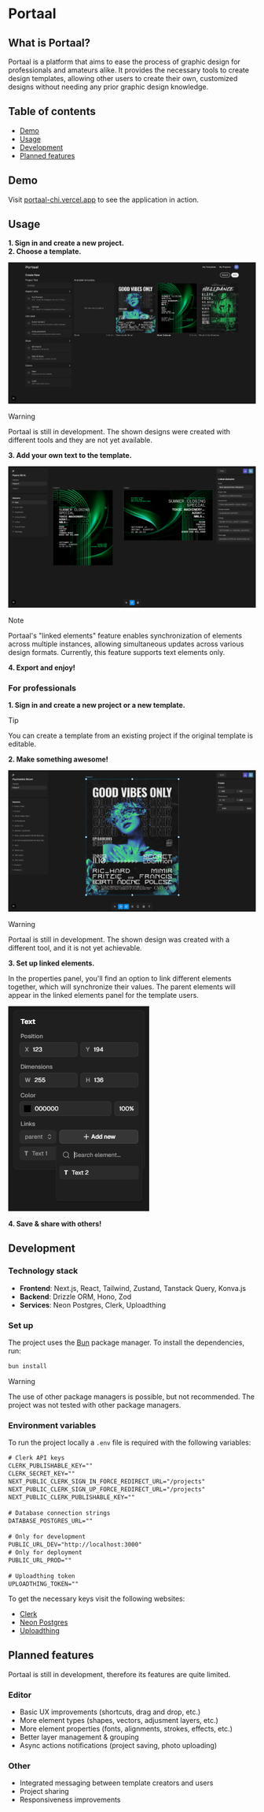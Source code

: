 # Portaal

## What is Portaal?

Portaal is a platform that aims to ease the process of graphic design for professionals and amateurs alike. It provides the necessary tools to create design templates, allowing other users to create their own, customized designs without needing any prior graphic design knowledge.

## Table of contents

- [Demo](#demo)
- [Usage](#usage)
- [Development](#development)
- [Planned features](#planned-features)

## Demo

Visit [portaal-chi.vercel.app](https://portaal-chi.vercel.app/) to see the application in action.

## Usage

**1. Sign in and create a new project.**\
**2. Choose a template.**

![Template-selector](./Readme%20pictures/newProject.png)

> [!WARNING]
> Portaal is still in development. The shown designs were created with different tools and they are not yet available.

**3. Add your own text to the template.**

![normal mode](./Readme%20pictures/normal.png)

> [!NOTE]
> Portaal's "linked elements" feature enables synchronization of elements across multiple instances, allowing simultaneous updates across various design formats. Currently, this feature supports text elements only.

**4. Export and enjoy!**

### For professionals

**1. Sign in and create a new project or a new template.**

> [!TIP]
> You can create a template from an existing project if the original template is editable.

**2. Make something awesome!**

![design mode](./Readme%20pictures/designer.png)

> [!WARNING]
> Portaal is still in development. The shown design was created with a different tool, and it is not yet achievable.

**3. Set up linked elements.**

In the properties panel, you'll find an option to link different elements together, which will synchronize their values. The parent elements will appear in the linked elements panel for the template users.

![linked elements](./Readme%20pictures/linkedElements.png)

**4. Save & share with others!**

## Development

### Technology stack

- **Frontend**: Next.js, React, Tailwind, Zustand, Tanstack Query, Konva.js
- **Backend**: Drizzle ORM, Hono, Zod
- **Services**: Neon Postgres, Clerk, Uploadthing

### Set up

The project uses the [Bun](https://bun.sh/) package manager. To install the dependencies, run:

```bash
bun install
```

> [!WARNING]
> The use of other package managers is possible, but not recommended. The project was not tested with other package managers.

### Environment variables

To run the project locally a `.env` file is required with the following variables:

```dotenv
# Clerk API keys
CLERK_PUBLISHABLE_KEY=""
CLERK_SECRET_KEY=""
NEXT_PUBLIC_CLERK_SIGN_IN_FORCE_REDIRECT_URL="/projects"
NEXT_PUBLIC_CLERK_SIGN_UP_FORCE_REDIRECT_URL="/projects"
NEXT_PUBLIC_CLERK_PUBLISHABLE_KEY=""

# Database connection strings
DATABASE_POSTGRES_URL=""

# Only for development
PUBLIC_URL_DEV="http://localhost:3000"
# Only for deployment
PUBLIC_URL_PROD=""

# Uploadthing token
UPLOADTHING_TOKEN=""
```

To get the necessary keys visit the following websites:

- [Clerk](https://clerk.dev/)
- [Neon Postgres](https://neon.tech/)
- [Uploadthing](https://uploadthing.com/)

## Planned features

Portaal is still in development, therefore its features are quite limited.

### Editor

- Basic UX improvements (shortcuts, drag and drop, etc.)
- More element types (shapes, vectors, adjusment layers, etc.)
- More element properties (fonts, alignments, strokes, effects, etc.)
- Better layer management & grouping
- Async actions notifications (project saving, photo uploading)

### Other

- Integrated messaging between template creators and users
- Project sharing
- Responsiveness improvements
